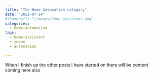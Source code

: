 ```yaml
---
title: "The Home Automation category"
date: "2021-07-14"
#thumbnail: "/images/home-assistant.png"
categories: 
  - Home-Automation
tags:
  - home-assistant
  - zwave
  - automation

---
```


When I finish up the other posts I have started on there will be content coming here also

